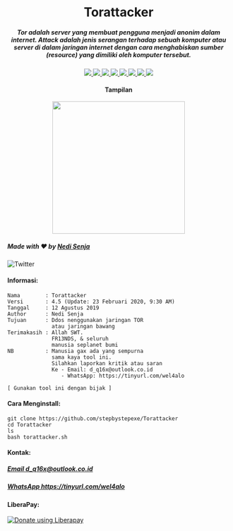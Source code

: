 <h1 align="center">Torattacker</h1>
<h5 align="center">Tor adalah server yang membuat pengguna menjadi anonim dalam internet.
Attack adalah jenis serangan terhadap sebuah komputer atau server di dalam jaringan internet dengan cara menghabiskan sumber (resource) yang dimiliki oleh komputer tersebut.</h5>

<p align="center">
  <a href="https://shell.org/">
    <img src="https://img.shields.io/badge/Language-Shell-success.svg">
  </a>
  <a href="https://github.com/stepbystepexe/Torattacker/blob/master/LICENSE">
    <img src="https://img.shields.io/badge/License-GPL%203-red.svg">
  </a>
  <a href="https://github.com/stepbystepexe/Torattacker/releases">
    <img src="https://img.shields.io/badge/Release-1.0-blue.svg">
  </a>
  <a href="https://github.com/stepbystepexe/Torattacker/blob/master/pulls">
    <img src="https://img.shields.io/badge/Pull%20Request-0-important.svg">
  </a>
  <a href="https://github.com/stepbystepexe/Torattacker/blob/master/projects">
    <img src="https://img.shields.io/badge/Projects-None-blueviolet.svg">
  </a>
  <a href="https://github.com/stepbystepexe/Torattacker/blob/master/issues">
    <img src="https://img.shields.io/badge/Issues-1-yellowgreen.svg">
  </a>
  <a href="https://github.com/stepbystepexe/Torattacker/blob/master/security/advisories">
    <img src="https://img.shields.io/badge/Security-Patch-ff69b4.svg">
  </a>
  <a href="https://opensource.org">
    <img src="https://img.shields.io/badge/Open%20Source-●-yellow.svg">
  </a>
</p>

<h4 align="center">Tampilan</h4>
<p align="center">
  <img src="https://github.com/stepbystepexe/Torattacker/blob/master/Skrinsut.png" width="300">
</a></p>

<p align="center">
<h5> Made with ❤️ by <a href="https://github.com/stepbystepexe">Nedi Senja</a></h5>
 <img src="https://img.shields.io/twitter/url?url=https%3A%2F%2Fgithub.com%2Stepbystepexe%2Fcoronaupdate" alt="Twitter"> <br>
</p>

#### Informasi:
```text
Nama        : Torattacker
Versi       : 4.5 (Update: 23 Februari 2020, 9:30 AM)
Tanggal     : 12 Agustus 2019
Author      : Nedi Senja
Tujuan      : Ddos nenggunakan jaringan TOR
              atau jaringan bawang
Terimakasih : Allah SWT.
              FR13NDS, & seluruh
              manusia seplanet bumi
NB          : Manusia gax ada yang sempurna
              sama kaya tool ini.
              Silahkan laporkan kritik atau saran
              Ke - Email: d_q16x@outlook.co.id
                 - WhatsApp: https://tinyurl.com/wel4alo

[ Gunakan tool ini dengan bijak ]
```
#### Cara Menginstall:
```text
git clone https://github.com/stepbystepexe/Torattacker
cd Torattacker
ls
bash torattacker.sh
```
#### Kontak:

<h5> <a href="d_q16x@outlook.co.id">Email d_q16x@outlook.co.id</a>
</h5>
<h5> <a href="https://tinyurl.com/wel4alo">WhatsApp https://tinyurl.com/wel4alo</a>
</h5>

#### LiberaPay:
<noscript><a href="https://liberapay.com/stepbystepexe/donate"><img alt="Donate using Liberapay" src="https://liberapay.com/assets/widgets/donate.svg"></a></noscript>
